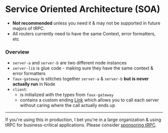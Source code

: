 # Service Oriented Architecture (SOA)

- **Not recommended** unless you need it & may not be supported in future majors of tRPC.
- All routers currently need to have the same Context, error formatters, etc


### Overview

- `server-a` and `server-b` are two different node instances
- `server-lib` is glue code - making sure they have the same context & error formatters
- `faux-gateway` is stitches together `server-a` & `server-b` **but is never actually run** in Node
- `client`:
  - is initialized with the types from `faux-gateway`
  - contains a custom ending [Link](https://trpc.io/docs/links) which allows you to call each server without caring where the call actually ends up


---

If you're using this in production, I bet you're in a large organization & using tRPC for business-critical applications. Please consider [sponsoring tRPC](https://trpc.io/sponsor).
